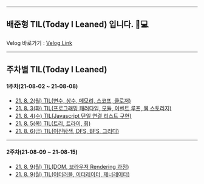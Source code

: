 <hr>

## 배준형 TIL(Today I Leaned) 입니다. 👋💻

Velog 바로가기 : [Velog Link](https://velog.io/@apparatus1)

<hr>

## 주차별 TIL(Today I Leaned)

#### 1주차(21-08-02 ~ 21-08-08)

- [21. 8. 2(월) TIL(변수, 상수, 메모리, 스코프, 클로저)](https://velog.io/@apparatus1/21.-8.-2%EC%9B%94-TIL%EC%9E%90%EB%B0%94%EC%8A%A4%ED%81%AC%EB%A6%BD%ED%8A%B8-%EC%A3%BC%EC%9A%94-%EB%AC%B8%EB%B2%95)
- [21. 8. 3(화) TIL(프로그래밍 패러다임, 모듈, 이벤트 루프, 웹 스토리지)](https://velog.io/@apparatus1/21.-8.-3%ED%99%94-TIL)
- [21. 8. 4(수) TIL(Javascript 단일 연결 리스트 구현)](https://velog.io/@apparatus1/21.-8.-4%EC%88%98-TILJavascript-%EB%8B%A8%EC%9D%BC-%EC%97%B0%EA%B2%B0-%EB%A6%AC%EC%8A%A4%ED%8A%B8-%EA%B5%AC%ED%98%84)
 - [21. 8. 5(목) TIL(트리, 트라이, 힙)](https://velog.io/@apparatus1/21.-8.-5%EB%AA%A9-TIL%ED%8A%B8%EB%A6%AC-%ED%8A%B8%EB%9D%BC%EC%9D%B4-%ED%9E%99)
 - [21. 8. 6(금) TIL(이진탐색, DFS, BFS, 그리디)](https://velog.io/@apparatus1/21.-8.-6%EA%B8%88-TIL%EC%9D%B4%EC%A7%84%ED%83%90%EC%83%89-DFS-BFS-%EA%B7%B8%EB%A6%AC%EB%94%94)


<hr>

#### 2주차(21-08-09 ~ 21-08-15)


- [21. 8. 9(월) TIL(DOM, 브라우저 Rendering 과정)](https://velog.io/@apparatus1/21.-8.-9%EC%9B%94-TILDOM)
- [21. 8. 9(월) TIL(이터러블, 이터레이터, 제너레이터)](https://velog.io/@apparatus1/21.-8.-9%EC%9B%94-TIL%EC%9D%B4%ED%84%B0%EB%9F%AC%EB%B8%94-%EC%9D%B4%ED%84%B0%EB%A0%88%EC%9D%B4%ED%84%B0-%EC%A0%9C%EB%84%88%EB%A0%88%EC%9D%B4%ED%84%B0)